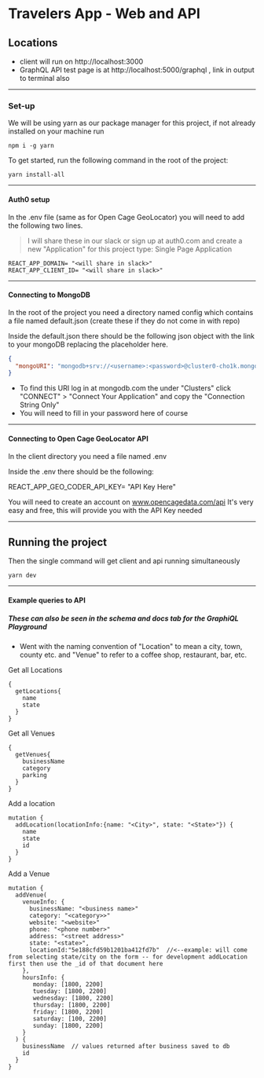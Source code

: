 # Travelers App - Web and API

## Locations

- client will run on http://localhost:3000
- GraphQL API test page is at http://localhost:5000/graphql , link in output to terminal also

---

### Set-up

We will be using yarn as our package manager for this project, if not already installed on your machine run

```
npm i -g yarn
```

To get started, run the following command in the root of the project:

```
yarn install-all
```

---

#### Auth0 setup

In the .env file (same as for Open Cage GeoLocator) you will need to add the following two lines.

> I will share these in our slack or sign up at auth0.com and create a new "Application" for this project type: Single Page Application

```
REACT_APP_DOMAIN= "<will share in slack>"
REACT_APP_CLIENT_ID= "<will share in slack>"
```

---

#### Connecting to MongoDB

In the root of the project you need a directory named config which contains a file named default.json (create these if they do not come in with repo)

Inside the default.json there should be the following json object with the link to your mongoDB replacing the placeholder here.

```json
{
  "mongoURI": "mongodb+srv://<username>:<password>@cluster0-cho1k.mongodb.net/test?retryWrites=true"
}
```

- To find this URI log in at mongodb.com the under "Clusters" click "CONNECT" > "Connect Your Application" and copy the "Connection String Only"
- You will need to fill in your password here of course

---

#### Connecting to Open Cage GeoLocator API

In the client directory you need a file named .env

Inside the .env there should be the following:

REACT_APP_GEO_CODER_API_KEY= "API Key Here"

You will need to create an account on www.opencagedata.com/api
It's very easy and free, this will provide you with the API Key needed

---

## Running the project

Then the single command will get client and api running simultaneously

```
yarn dev
```

---

#### Example queries to API

##### These can also be seen in the schema and docs tab for the GraphiQL Playground

- Went with the naming convention of "Location" to mean a city, town, county etc. and "Venue" to refer to a coffee shop, restaurant, bar, etc.

Get all Locations

```
{
  getLocations{
    name
    state
  }
}
```

Get all Venues

```
{
  getVenues{
    businessName
    category
    parking
  }
}
```

Add a location

```
mutation {
  addLocation(locationInfo:{name: "<City>", state: "<State>"}) {
    name
    state
    id
  }
}
```

Add a Venue

```
mutation {
  addVenue(
    venueInfo: {
      businessName: "<business name>"
      category: "<category>>"
      website: "<website>"
      phone: "<phone number>"
      address: "<street address>"
      state: "<state>",
      locationId:"5e188cfd59b1201ba412fd7b"  //<--example: will come from selecting state/city on the form -- for development addLocation first then use the _id of that document here
    },
    hoursInfo: {
       monday: [1800, 2200]
       tuesday: [1800, 2200]
       wednesday: [1800, 2200]
       thursday: [1800, 2200]
       friday: [1800, 2200]
       saturday: [100, 2200]
       sunday: [1800, 2200]
    }
  ) {
    businessName  // values returned after business saved to db
    id
  }
}
```

